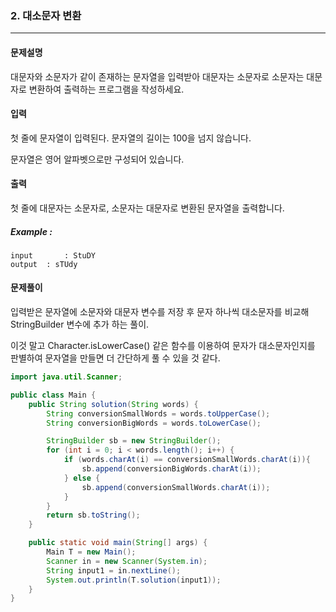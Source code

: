 ### 2. 대소문자 변환

---

#### 문제설명

대문자와 소문자가 같이 존재하는 문자열을 입력받아 대문자는 소문자로 소문자는 대문자로 변환하여 출력하는 프로그램을 작성하세요.

#### 입력

첫 줄에 문자열이 입력된다. 문자열의 길이는 100을 넘지 않습니다.

문자열은 영어 알파벳으로만 구성되어 있습니다.

#### 출력

첫 줄에 대문자는 소문자로, 소문자는 대문자로 변환된 문자열을 출력합니다.

##### Example :

```
input		: StuDY
output	: sTUdy
```

#### 문제풀이

입력받은 문자열에 소문자와 대문자 변수를 저장 후 문자 하나씩 대소문자를 비교해 StringBuilder 변수에 추가 하는 풀이.

이것 말고 Character.isLowerCase() 같은 함수를 이용하여 문자가 대소문자인지를 판별하여 문자열을 만들면 더 간단하게 풀 수 있을 것 같다. 

```java
import java.util.Scanner;

public class Main {
    public String solution(String words) {
        String conversionSmallWords = words.toUpperCase();
        String conversionBigWords = words.toLowerCase();

        StringBuilder sb = new StringBuilder();
        for (int i = 0; i < words.length(); i++) {
            if (words.charAt(i) == conversionSmallWords.charAt(i)){
                sb.append(conversionBigWords.charAt(i));
            } else {
                sb.append(conversionSmallWords.charAt(i));
            }
        }
        return sb.toString();
    }

    public static void main(String[] args) {
        Main T = new Main();
        Scanner in = new Scanner(System.in);
        String input1 = in.nextLine();
        System.out.println(T.solution(input1));
    }
}

```

